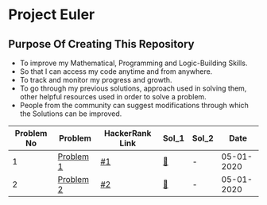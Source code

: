 # Project Euler

## Purpose Of Creating This Repository
* To improve my Mathematical, Programming and Logic-Building Skills.
* So that I can access my code anytime and from anywhere.
* To track and monitor my progress and growth.
* To go through my previous solutions, approach used in solving them, other helpful resources used in order to solve a problem.
* People from the community can suggest modifications through which the Solutions can be improved.

Problem No | Problem | HackerRank Link | Sol_1 | Sol_2 | Date
--- | --- | --- | --- | --- | --- 
1 | [Problem 1](https://projecteuler.net/problem=1) | [#1](https://www.hackerrank.com/contests/projecteuler/challenges/euler001/problem) | [:key:](https://github.com/shiv-1998/EulerProject/blob/master/ProjectEuler100/Problem_001.py) | - | 05-01-2020
2 | [Problem 2](https://projecteuler.net/problem=2) | [#2](https://www.hackerrank.com/contests/projecteuler/challenges/euler002/problem) | [:key:](https://github.com/shiv-1998/EulerProject/blob/master/ProjectEuler100/Problem_002.py) | - | 05-01-2020
